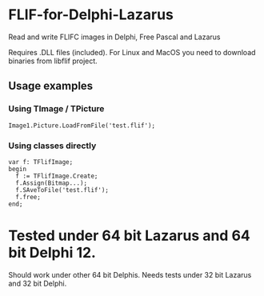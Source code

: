 # FLIF-for-Delphi-Lazarus

Read and write FLIFC images in Delphi, Free Pascal and Lazarus

Requires .DLL files (included). For Linux and MacOS you need to download binaries from libflif project.

## Usage examples

### Using TImage / TPicture

    Image1.Picture.LoadFromFile('test.flif');

### Using classes directly

    var f: TFlifImage;
    begin
      f := TFlifImage.Create;
      f.Assign(Bitmap...);
      f.SAveToFile('test.flif');
      f.free;
    end;

# Tested under 64 bit Lazarus and 64 bit Delphi 12.

Should work under other 64 bit Delphis.
Needs tests under 32 bit Lazarus and 32 bit Delphi.
